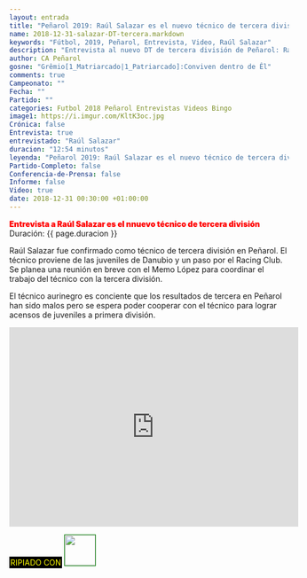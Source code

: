 ```yaml
---
layout: entrada
title: "Peñarol 2019: Raúl Salazar es el nuevo técnico de tercera división"
name: 2018-12-31-salazar-DT-tercera.markdown
keywords: "Fútbol, 2019, Peñarol, Entrevista, Video, Raúl Salazar"
description: "Entrevista al nuevo DT de tercera división de Peñarol: Raúl Salazar"
author: CA Peñarol
gosne: "Grêmio[1_Matriarcado|1_Patriarcado]:Conviven dentro de Êl"
comments: true
Campeonato: ""
Fecha: ""
Partido: ""
categories: Futbol 2018 Peñarol Entrevistas Videos Bingo
image1: https://i.imgur.com/KltK3oc.jpg
Crónica: false
Entrevista: true
entrevistado: "Raúl Salazar"
duracion: "12:54 minutos"
leyenda: "Peñarol 2019: Raúl Salazar es el nuevo técnico de tercera división"
Partido-Completo: false
Conferencia-de-Prensa: false
Informe: false
Video: true
date: 2018-12-31 00:30:00 +01:00:00
---
```


<span style="color:red;font-weight:900">Entrevista a Raúl Salazar es el nnuevo técnico de tercera división</span><br>
<span>Duración: {{ page.duracion }}</span><br>

Raúl Salazar fue confirmado como técnico de tercera división en Peñarol. El técnico proviene de las juveniles de Danubio y un paso por el Racing Club. Se planea una reunión en breve con el Memo López para coordinar el trabajo del técnico con la tercera división.

El técnico aurinegro es conciente que los resultados de tercera en Peñarol han sido malos pero se espera poder cooperar con el técnico para lograr acensos de juveniles a primera división.

<iframe width="521" height="360" src="https://www.youtube.com/embed/n8B98Eqqg-M" frameborder="0" allow="accelerometer; autoplay; encrypted-media; gyroscope; picture-in-picture" allowfullscreen></iframe>

<br>

<span style="color:yellow;background:black;padding:2px;">RIPIADO CON</span> <a href="http://ffmpeg.org"><img src="{{ site.url }}/images/ffmpeg.png" width="55px" style="border:1px solid green;"></a>
